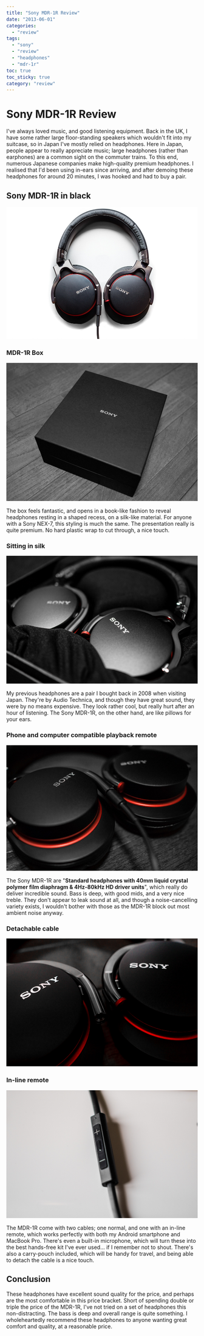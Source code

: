 ```yaml
---
title: "Sony MDR-1R Review"
date: "2013-06-01"
categories: 
  - "review"
tags: 
  - "sony"
  - "review"
  - "headphones"
  - "mdr-1r"
toc: true
toc_sticky: true
category: "review"
---
```

# Sony MDR-1R Review

I've always loved music, and good listening equipment. Back in the UK, I have some rather large floor-standing speakers which wouldn't fit into my suitcase, so in Japan I've mostly relied on headphones. Here in Japan, people appear to really appreciate music; large headphones (rather than earphones) are a common sight on the commuter trains. To this end, numerous Japanese companies make high-quality premium headphones. I realised that I'd been using in-ears since arriving, and after demoing these headphones for around 20 minutes, I was hooked and had to buy a pair.

## Sony MDR-1R in black

![Sony MDR-1R in black](/assets/images/Sony+MDR-1R-5.jpg)

### MDR-1R Box

![MDR-1R Box](/assets/images/Sony+MDR-1R-1.jpg)

The box feels fantastic, and opens in a book-like fashion to reveal headphones resting in a shaped recess, on a silk-like material.​ For anyone with a Sony NEX-7, this styling is much the same. The presentation really is quite premium. No hard plastic wrap to cut through, a nice touch.

### Sitting in silk

![Sitting in silk](/assets/images/Sony+MDR-1R-2.jpg)

My previous headphones are a pair I bought back in 2008 when visiting Japan. They're by Audio Technica, and though they have great sound, they were by no means expensive. They look rather cool, but really hurt after an hour of listening. The Sony MDR-1R, on the other hand, are like pillows for your ears.

### Phone and computer compatible playback remote

![Phone and computer compatible playback remote](/assets/images/Sony+MDR-1R-3.jpg)

The Sony MDR-1R are "**Standard headphones with 40mm liquid crystal polymer film diaphragm & 4Hz-80kHz HD driver units**​", which really do deliver incredible sound. Bass is deep, with good mids, and a very nice treble. They don't appear to leak sound at all, and though a noise-cancelling variety exists, I wouldn't bother with those as the MDR-1R block out most ambient noise anyway.

### Detachable cable

![Detachable cable](/assets/images/Sony+MDR-1R-4.jpg)

### In-line remote

![In-line remote](/assets/images/Sony+MDR-1R-7.jpg)

The MDR-1R come with two cables; one normal, and one with an in-line remote, which works perfectly with both my Android smartphone and MacBook Pro. There's even a built-in microphone, which will turn these into the best hands-free kit I've ever used... if I remember not to shout. There's also a carry-pouch included, which will be handy for travel, and being able to detach the cable is a nice touch.

## Conclusion

These headphones have excellent sound quality for the price, and perhaps are the most comfortable in this price bracket. Short of spending double or triple the price of the MDR-1R, I've not tried on a set of headphones this non-distracting. The bass is deep and overall range is quite something. I wholeheartedly recommend these headphones to anyone wanting great comfort and quality, at a reasonable price.